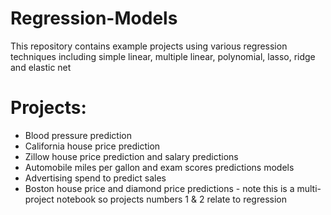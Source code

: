 # Regression-Models
This repository contains example projects using various regression techniques including simple linear, multiple linear, polynomial, lasso, ridge and elastic net

# Projects:
* Blood pressure prediction
* California house price prediction
* Zillow house price prediction and salary predictions
* Automobile miles per gallon and exam scores predictions models
* Advertising spend to predict sales
* Boston house price and diamond price predictions - note this is a multi-project notebook so projects numbers 1 & 2 relate to regression
